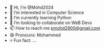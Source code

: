 - 👋 Hi, I’m @Mohd2024
- 👀 I’m interested in Computer Science
- 🌱 I’m currently learning Python
- 💞️ I’m looking to collaborate on WeB Devs
- 📫 How to reach me pmohd2900@gmail.com
- 😄 Pronouns: Mohammed
- ⚡ Fun fact: ...

<!---
Mohd2024/Mohd2024 is a ✨ special ✨ repository because its `README.md` (this file) appears on your GitHub profile.
You can click the Preview link to take a look at your changes.
--->
